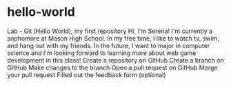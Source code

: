 # hello-world
Lab - Git (Hello World), my first repository
Hi, I'm Serena! I'm currently a sophomore at Mason High School. In my free time, I like to watch tv, swim, and hang out with my friends. In the future, I want to major in computer science and I'm looking forward to learning more about web game development in this class!
 Create a repository on GitHub
 Create a branch on GitHub
 Make changes to the branch
 Open a pull request on GitHub
 Merge your pull request
 Filled out the feedback form (optional)
